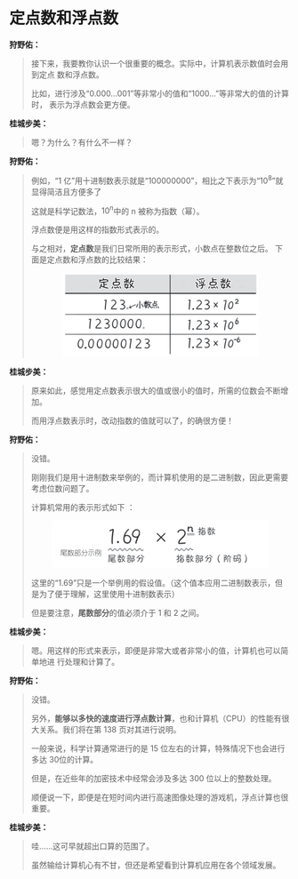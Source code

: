 # 定点数和浮点数

**狩野佑：**

> 接下来，我要教你认识一个很重要的概念。实际中，计算机表示数值时会用到定点
数和浮点数。
> 
> 比如，进行涉及“0.000…001”等非常小的值和“1000…”等非常大的值的计算时，
表示为浮点数会更方便。

**桂城步美：**

> 嗯？为什么？有什么不一样？

**狩野佑：**

> 例如，“1 亿”用十进制数表示就是“100000000”，相比之下表示为“$10^8$”就显得简洁且方便多了
> 
> 这就是科学记数法，$10^n$中的 n 被称为指数（幂）。
> 
> 浮点数便是用这样的指数形式表示的。
> 
> 与之相对，**定点数**是我们日常所用的表示形式，小数点在整数位之后。
下面是定点数和浮点数的比较结果：
> <p align="center"><img src="定点数与浮点数.png" alt="定点数与浮点数"></p>

**桂城步美：**

> 原来如此，感觉用定点数表示很大的值或很小的值时，所需的位数会不断增加。
> 
> 而用浮点数表示时，改动指数的值就可以了，的确很方便！

**狩野佑：**

> 没错。
> 
> 刚刚我们是用十进制数来举例的，而计算机使用的是二进制数，因此更需要
考虑位数问题了。
> 
> 计算机常用的表示形式如下 ：
> <p align="center"><img src="计算机中的浮点数表示举例.png" alt="计算机中的浮点数表示举例"></p>
> 这里的“1.69”只是一个举例用的假设值。（这个值本应用二进制数表示，但是为了便于理解，这里使用十进制数表示）
> 
> 但是要注意，**尾数部分**的值必须介于 1 和 2 之间。

**桂城步美：**

> 嗯。用这样的形式来表示，即便是非常大或者非常小的值，计算机也可以简单地进
行处理和计算了。

**狩野佑：**

> 没错。
> 
> 另外，**能够以多快的速度进行浮点数计算**，也和计算机（CPU）的性能有很大关系。我们将在第 138 页对其进行说明。
> 
> 一般来说，科学计算通常进行的是 15 位左右的计算，特殊情况下也会进行多达 30位的计算。
> 
> 但是，在近些年的加密技术中经常会涉及多达 300 位以上的整数处理。
> 
> 顺便说一下，即便是在短时间内进行高速图像处理的游戏机，浮点计算也很重要。

**桂城步美：**

> 哇……这可早就超出口算的范围了。
> 
> 虽然输给计算机心有不甘，但还是希望看到计算机应用在各个领域发展。